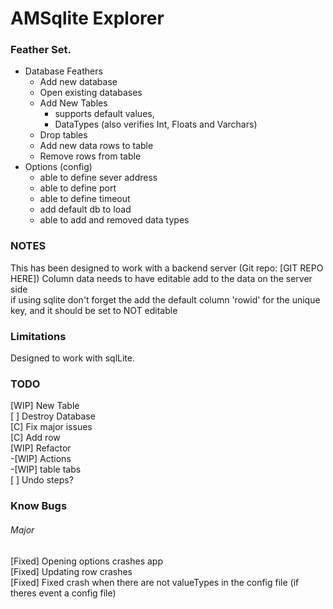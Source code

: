 # AMSqlite Explorer

### Feather Set.
- Database Feathers
  - Add new database
  - Open existing databases
  - Add New Tables
    - supports default values,
    - DataTypes (also verifies Int, Floats and Varchars)
  - Drop tables
  - Add new data rows to table
  - Remove rows from table
- Options (config)
  - able to define sever address
  - able to define port
  - able to define timeout
  - add default db to load
  - able to add and removed data types
  
### NOTES
This has been designed to work with a backend server (Git repo: [GIT REPO HERE])
Column data needs to have editable add to the data on the server side  
if using sqlite don't forget the add the default column 'rowid' for the unique key, and it should be set to NOT editable 

### Limitations
Designed to work with sqlLite.

### TODO
[WIP] New Table  
[ ] Destroy Database  
[C] Fix major issues  
[C] Add row  
[WIP] Refactor  
-[WIP] Actions  
-[WIP] table tabs  
[ ] Undo steps?

### Know Bugs
###### Major
[Fixed] Opening options crashes app  
[Fixed] Updating row crashes  
[Fixed] Fixed crash when there are not valueTypes in the config file (if theres event a config file)  



